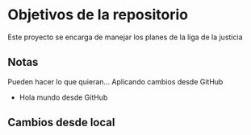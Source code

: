 # Objetivos de la repositorio

Este proyecto se encarga de manejar los planes de la liga de la justicia


## Notas
Pueden hacer lo que quieran...
Aplicando cambios desde GitHub
+ Hola mundo desde GitHub

## Cambios desde local
